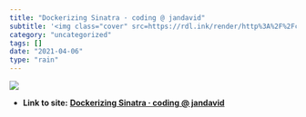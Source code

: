 ```yaml
---
title: "Dockerizing Sinatra · coding @ jandavid"
subtitle: '<img class="cover" src=https://rdl.ink/render/http%3A%2F%2Fcoding.jandavid.de%2F2016%2F01%2F22%2Fdoc...'
category: "uncategorized"
tags: []
date: "2021-04-06"
type: "rain"
---
```

<img class="cover" src=https://rdl.ink/render/http%3A%2F%2Fcoding.jandavid.de%2F2016%2F01%2F22%2Fdockerizing-sinatra>


* **Link to site:** **[Dockerizing Sinatra · coding @ jandavid](http://coding.jandavid.de/2016/01/22/dockerizing-sinatra)**